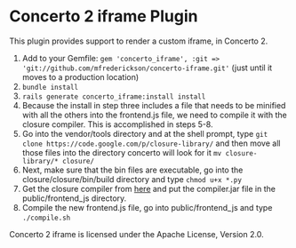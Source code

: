 # Concerto 2 iframe Plugin
This plugin provides support to render a custom iframe, in Concerto 2.

1.  Add to your Gemfile: ```gem 'concerto_iframe', :git => 'git://github.com/mfrederickson/concerto-iframe.git'```  (just until it moves to a production location)
2.  ```bundle install```
3.  ```rails generate concerto_iframe:install install```
4.  Because the install in step three includes a file that needs to be minified with all the others into the frontend.js file, we need to compile it with the closure compiler.  This is accomplished in steps 5-8.
5.  Go into the vendor/tools directory and at the shell prompt, type ```git clone https://code.google.com/p/closure-library/``` and then move all those files into the directory concerto will look for it  ```mv closure-library/* closure/```
6.  Next, make sure that the bin files are executable, go into the closure/closure/bin/build directory and type ```chmod u+x *.py```
7.  Get the closure compiler from [here](http://closure-compiler.googlecode.com/files/compiler-latest.zip) and put the compiler.jar file in the public/frontend_js directory.
8.  Compile the new frontend.js file, go into public/frontend_js and type ```./compile.sh```

Concerto 2 iframe is licensed under the Apache License, Version 2.0.
